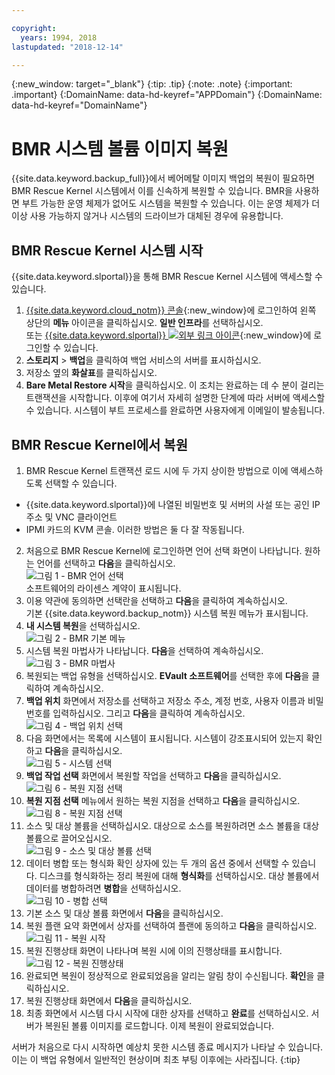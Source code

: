 ```yaml
---

copyright:
  years: 1994, 2018
lastupdated: "2018-12-14"

---
```

{:new_window: target="_blank"}
{:tip: .tip}
{:note: .note}
{:important: .important}
{:DomainName: data-hd-keyref="APPDomain"}
{:DomainName: data-hd-keyref="DomainName"}

# BMR 시스템 볼륨 이미지 복원

{{site.data.keyword.backup_full}}에서 베어메탈 이미지 백업의 복원이 필요하면 BMR Rescue Kernel 시스템에서 이를 신속하게 복원할 수 있습니다. BMR을 사용하면 부트 가능한 운영 체제가 없어도 시스템을 복원할 수 있습니다. 이는 운영 체제가 더 이상 사용 가능하지 않거나 시스템의 드라이브가 대체된 경우에 유용합니다.

## BMR Rescue Kernel 시스템 시작

{{site.data.keyword.slportal}}을 통해 BMR Rescue Kernel 시스템에 액세스할 수 있습니다.
1. [{{site.data.keyword.cloud_notm}} 콘솔](https://{DomainName}/){:new_window}에 로그인하여 왼쪽 상단의 **메뉴** 아이콘을 클릭하십시오. **일반 인프라**를 선택하십시오.<br/>
또는 [{{site.data.keyword.slportal}} ![외부 링크 아이콘](../../icons/launch-glyph.svg "외부 링크 아이콘")](https://control.softlayer.com/){:new_window}에 로그인할 수 있습니다.
2. **스토리지** > **백업**을 클릭하여 백업 서비스의 서버를 표시하십시오.
3. 저장소 옆의 **화살표**를 클릭하십시오.
4. **Bare Metal Restore 시작**을 클릭하십시오. 이 조치는 완료하는 데 수 분이 걸리는 트랜잭션을 시작합니다. 이후에 여기서 자세히 설명한 단계에 따라 서버에 액세스할 수 있습니다. 시스템이 부트 프로세스를 완료하면 사용자에게 이메일이 발송됩니다.


## BMR Rescue Kernel에서 복원

1. BMR Rescue Kernel 트랜잭션 로드 시에 두 가지 상이한 방법으로 이에 액세스하도록 선택할 수 있습니다.
  - {{site.data.keyword.slportal}}에 나열된 비밀번호 및 서버의 사설 또는 공인 IP 주소 및 VNC 클라이언트
  - IPMI 카드의 KVM 콘솔.
  이러한 방법은 둘 다 잘 작동됩니다.
2. 처음으로 BMR Rescue Kernel에 로그인하면 언어 선택 화면이 나타납니다. 원하는 언어를 선택하고 **다음**을 클릭하십시오.
<br/>![그림 1 - BMR 언어 선택](/images/bmr1.png)<br/> 소프트웨어의 라이센스 계약이 표시됩니다.
3. 이용 약관에 동의하면 선택란을 선택하고 **다음**을 클릭하여 계속하십시오. <br/> 기본 {{site.data.keyword.backup_notm}} 시스템 복원 메뉴가 표시됩니다.
4. **내 시스템 복원**을 선택하십시오.
<br/>![그림 2 - BMR 기본 메뉴](/images/bmr2.png)
5. 시스템 복원 마법사가 나타납니다. **다음**을 선택하여 계속하십시오.
<br/>![그림 3 - BMR 마법사](/images/bmr3.png)
6. 복원되는 백업 유형을 선택하십시오. **EVault 소프트웨어**를 선택한 후에 **다음**을 클릭하여 계속하십시오.
7. **백업 위치** 화면에서 저장소를 선택하고 저장소 주소, 계정 번호, 사용자 이름과 비밀번호를 입력하십시오. 그리고 **다음**을 클릭하여 계속하십시오.
<br/>![그림 4 - 백업 위치 선택](/images/bmr4.png)
8. 다음 화면에서는 목록에 시스템이 표시됩니다. 시스템이 강조표시되어 있는지 확인하고 **다음**을 클릭하십시오.
<br/>![그림 5 - 시스템 선택](/images/bmr5.png)
9. **백업 작업 선택** 화면에서 복원할 작업을 선택하고 **다음**을 클릭하십시오.
<br/>![그림 6 - 복원 지점 선택](/images/bmr6.png)
10. **복원 지점 선택** 메뉴에서 원하는 복원 지점을 선택하고 **다음**을 클릭하십시오.
<br/>![그림 8 - 복원 지점 선택](/images/bmr8.png)
11. 소스 및 대상 볼륨을 선택하십시오. 대상으로 소스를 복원하려면 소스 볼륨을 대상 볼륨으로 끌어오십시오.
<br/>![그림 9 - 소스 및 대상 볼륨 선택](/images/bmr9.png)
12. 데이터 병합 또는 형식화 확인 상자에 있는 두 개의 옵션 중에서 선택할 수 있습니다. 디스크를 형식화하는 정리 복원에 대해 **형식화**를 선택하십시오. 대상 볼륨에서 데이터를 병합하려면 **병합**을 선택하십시오.
<br/>![그림 10 - 병합 선택](/images/bmr10.png)
13. 기본 소스 및 대상 볼륨 화면에서 **다음**을 클릭하십시오.
14. 복원 플랜 요약 화면에서 상자를 선택하여 플랜에 동의하고 **다음**을 클릭하십시오.
<br/>![그림 11 - 복원 시작](/images/bmr11.png)
15. 복원 진행상태 화면이 나타나며 복원 시에 이의 진행상태를 표시합니다.
<br/>![그림 12 - 복원 진행상태](/images/bmr12.png)
16. 완료되면 복원이 정상적으로 완료되었음을 알리는 알림 창이 수신됩니다. **확인**을 클릭하십시오.
17. 복원 진행상태 화면에서 **다음**을 클릭하십시오.
18. 최종 화면에서 시스템 다시 시작에 대한 상자를 선택하고 **완료**를 선택하십시오. 서버가 복원된 볼륨 이미지를 로드합니다.
  이제 복원이 완료되었습니다. <br/>

  서버가 처음으로 다시 시작하면 예상치 못한 시스템 종료 메시지가 나타날 수 있습니다. 이는 이 백업 유형에서 일반적인 현상이며 최초 부팅 이후에는 사라집니다.
  {:tip}
